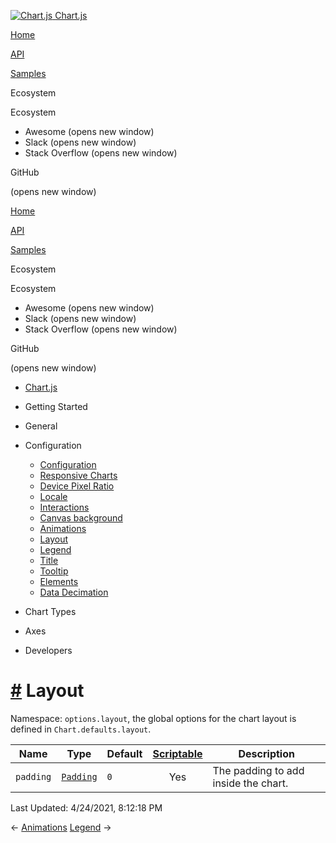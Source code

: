 <a href="/docs/3.2.0/" class="home-link router-link-active"><img src="/docs/3.2.0/favicon.ico" alt="Chart.js" class="logo" /> <span class="site-name can-hide">Chart.js</span></a>

<a href="/docs/3.2.0/" class="nav-link">Home</a>

<a href="/docs/3.2.0/api/" class="nav-link">API</a>

<a href="/docs/3.2.0/samples/" class="nav-link">Samples</a>

<span class="title">Ecosystem</span> <span class="arrow down"></span>

<span class="title">Ecosystem</span> <span class="arrow right"></span>

-   Awesome
    <span class="sr-only">(opens new window)</span>
-   Slack
    <span class="sr-only">(opens new window)</span>
-   Stack Overflow
    <span class="sr-only">(opens new window)</span>

GitHub

<span class="sr-only">(opens new window)</span>

<a href="/docs/3.2.0/" class="nav-link">Home</a>

<a href="/docs/3.2.0/api/" class="nav-link">API</a>

<a href="/docs/3.2.0/samples/" class="nav-link">Samples</a>

<span class="title">Ecosystem</span> <span class="arrow down"></span>

<span class="title">Ecosystem</span> <span class="arrow right"></span>

-   Awesome
    <span class="sr-only">(opens new window)</span>
-   Slack
    <span class="sr-only">(opens new window)</span>
-   Stack Overflow
    <span class="sr-only">(opens new window)</span>

GitHub

<span class="sr-only">(opens new window)</span>

-   <a href="/docs/3.2.0/" class="sidebar-link">Chart.js</a>
-   Getting Started <span class="arrow right"></span>

-   General <span class="arrow right"></span>

-   Configuration <span class="arrow down"></span>

    -   <a href="/docs/3.2.0/configuration/" class="sidebar-link">Configuration</a>
    -   <a href="/docs/3.2.0/configuration/responsive.html" class="sidebar-link">Responsive Charts</a>
    -   <a href="/docs/3.2.0/configuration/device-pixel-ratio.html" class="sidebar-link">Device Pixel Ratio</a>
    -   <a href="/docs/3.2.0/configuration/locale.html" class="sidebar-link">Locale</a>
    -   <a href="/docs/3.2.0/configuration/interactions.html" class="sidebar-link">Interactions</a>
    -   <a href="/docs/3.2.0/configuration/canvas-background.html" class="sidebar-link">Canvas background</a>
    -   <a href="/docs/3.2.0/configuration/animations.html" class="sidebar-link">Animations</a>
    -   <a href="/docs/3.2.0/configuration/layout.html" class="active sidebar-link">Layout</a>
    -   <a href="/docs/3.2.0/configuration/legend.html" class="sidebar-link">Legend</a>
    -   <a href="/docs/3.2.0/configuration/title.html" class="sidebar-link">Title</a>
    -   <a href="/docs/3.2.0/configuration/tooltip.html" class="sidebar-link">Tooltip</a>
    -   <a href="/docs/3.2.0/configuration/elements.html" class="sidebar-link">Elements</a>
    -   <a href="/docs/3.2.0/configuration/decimation.html" class="sidebar-link">Data Decimation</a>

-   Chart Types <span class="arrow right"></span>

-   Axes <span class="arrow right"></span>

-   Developers <span class="arrow right"></span>

<a href="#layout" class="header-anchor">#</a> Layout
====================================================

Namespace: `options.layout`, the global options for the chart layout is defined in `Chart.defaults.layout`.

<table><thead><tr class="header"><th>Name</th><th>Type</th><th>Default</th><th style="text-align: center;"><a href="/docs/3.2.0/general/options.html#scriptable-options">Scriptable</a></th><th>Description</th></tr></thead><tbody><tr class="odd"><td><code>padding</code></td><td><a href="/docs/3.2.0/general/padding.html"><code>Padding</code></a></td><td><code>0</code></td><td style="text-align: center;">Yes</td><td>The padding to add inside the chart.</td></tr></tbody></table>

<span class="prefix">Last Updated:</span> <span class="time">4/24/2021, 8:12:18 PM</span>

<span class="prev"> ← <a href="/docs/3.2.0/configuration/animations.html" class="prev">Animations</a> </span> <span class="next"> [Legend](/docs/3.2.0/configuration/legend.html) → </span>
